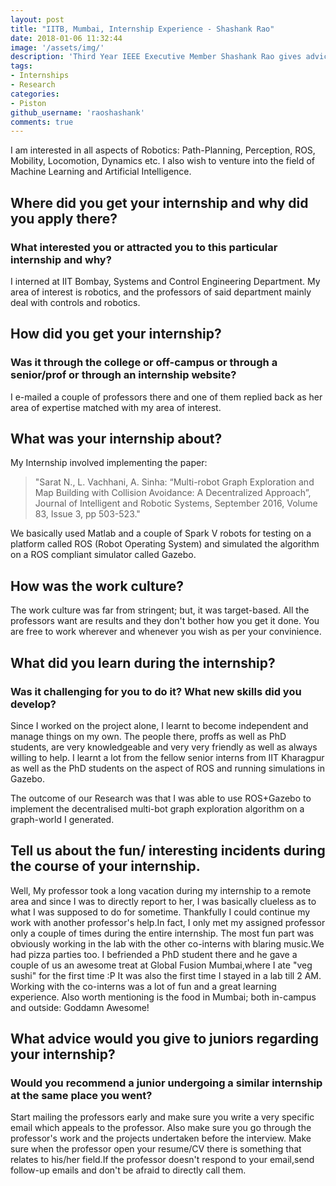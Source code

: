 ```yaml
---
layout: post
title: "IITB, Mumbai, Internship Experience - Shashank Rao"
date: 2018-01-06 11:32:44
image: '/assets/img/'
description: 'Third Year IEEE Executive Member Shashank Rao gives advice on how to apply and look out for research internships at IIT Bombay in the field of Robotics.'
tags:
- Internships
- Research
categories:
- Piston
github_username: 'raoshashank'
comments: true
---
```


I am interested in all aspects of Robotics: 
Path-Planning, Perception, ROS, Mobility, Locomotion, Dynamics etc. I also wish to venture into the field of Machine Learning and Artificial Intelligence. 

## Where did you get your internship and why did you apply there? 
### What interested you or attracted you to this particular internship and why?

I interned at IIT Bombay, Systems and Control Engineering Department. My area of interest is robotics, and the professors of said department mainly deal with controls and robotics.

## How did you get your internship? 
### Was it through the college or off-campus or through a senior/prof or through an internship website?

I e-mailed a couple of professors there and one of them replied back as her area of expertise matched with my area of interest.

## What was your internship about?

My Internship involved implementing the paper: 
> "Sarat N., L. Vachhani, A. Sinha: “Multi-robot Graph Exploration and Map Building with Collision Avoidance: A Decentralized Approach”, Journal of Intelligent and Robotic Systems, September 2016, Volume 83, Issue 3, pp 503-523." 

We basically used Matlab and a couple of Spark V robots for testing on a platform called ROS (Robot Operating System) and simulated the algorithm on a ROS compliant simulator called Gazebo.

## How was the work culture?

The work culture was far from stringent; but, it was target-based. All the professors want are results and they don't bother how you get it done. You are free to work wherever and whenever you wish as per your convinience.

## What did you learn during the internship? 
### Was it challenging for you to do it? What new skills did you develop?

Since I worked on the project alone, I learnt to become independent and manage things on my own. The people there, proffs as well as PhD students, are very knowledgeable and very very friendly as well as always willing to help. I learnt a lot from the fellow senior interns from IIT Kharagpur as well as the PhD students on the aspect of ROS and running simulations in Gazebo.

The outcome of our Research was that I was able to use ROS+Gazebo to implement the decentralised multi-bot graph exploration algorithm on a graph-world I generated. 

## Tell us about the fun/ interesting incidents during the course of your internship.

Well, My professor took a long vacation during my internship to a remote area and since I was to directly report to her, I was basically clueless as to what I was supposed to do for sometime. Thankfully I could continue my work with another professor's help.In fact, I only met my assigned professor only a couple of times during the entire internship. The most fun part was obviously working in the lab with the other co-interns with blaring music.We had pizza parties too. I befriended a PhD student there and he gave a couple of us an awesome treat at Global Fusion Mumbai,where I ate "veg sushi" for the first time :P It was also the first time I stayed in a lab till 2 AM. Working with the co-interns was a lot of fun and a great learning experience. Also worth mentioning is the food in Mumbai; both in-campus and outside: Goddamn Awesome!

## What advice would you give to juniors regarding your internship?
### Would you recommend a junior undergoing a similar internship at the same place you went?

Start mailing the professors early and make sure you write a very specific email which appeals to the professor. Also make sure you go through the professor's work and the projects undertaken before the interview. Make sure when the professor open your resume/CV there is something that relates to his/her field.If the professor doesn't respond to your email,send follow-up emails and don't be afraid to directly call them.